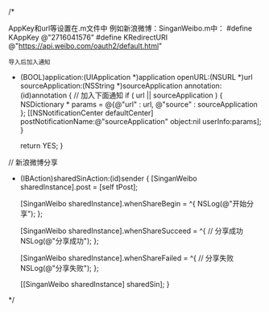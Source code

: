 /*

AppKey和url等设置在.m文件中  例如新浪微博：SinganWeibo.m中：
	#define KAppKey @"2716041576"
	#define KRedirectURI @"https://api.weibo.com/oauth2/default.html"


	导入后加入通知
- (BOOL)application:(UIApplication *)application openURL:(NSURL *)url sourceApplication:(NSString *)sourceApplication annotation:(id)annotation
{
	// 加入下面通知
	if ( url || sourceApplication )
	{
		NSDictionary * params = @{@"url" : url,
								  @"source" : sourceApplication
								 };
		[[NSNotificationCenter defaultCenter] postNotificationName:@"sourceApplication" object:nil userInfo:params];
	}

	return YES;
}


// 新浪微博分享
- (IBAction)sharedSinAction:(id)sender
{
	[SinganWeibo sharedInstance].post = [self tPost];

	[SinganWeibo sharedInstance].whenShareBegin = ^{
		NSLog(@"开始分享");
	};

	[SinganWeibo sharedInstance].whenShareSucceed = ^{
		// 分享成功
		NSLog(@"分享成功");
	};

	[SinganWeibo sharedInstance].whenShareFailed = ^{
		// 分享失败
		NSLog(@"分享失败");
	};

	[[SinganWeibo sharedInstance] sharedSin];
}




*/
